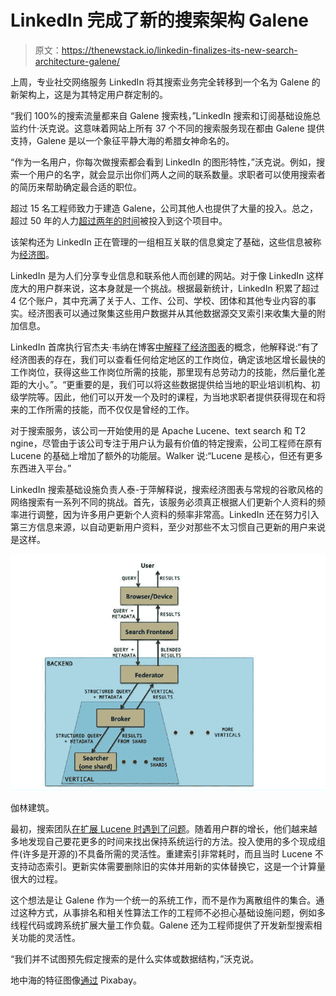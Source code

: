 # LinkedIn 完成了新的搜索架构 Galene

> 原文：<https://thenewstack.io/linkedin-finalizes-its-new-search-architecture-galene/>

上周，专业社交网络服务 LinkedIn 将其搜索业务完全转移到一个名为 Galene 的新架构上，这是为其特定用户群定制的。

“我们 100%的搜索流量都来自 Galene 搜索栈，”LinkedIn 搜索和订阅基础设施总监约什·沃克说。这意味着网站上所有 37 个不同的搜索服务现在都由 Galene 提供支持，Galene 是以一个象征平静大海的希腊女神命名的。

“作为一名用户，你每次做搜索都会看到 LinkedIn 的图形特性，”沃克说。例如，搜索一个用户的名字，就会显示出你们两人之间的联系数量。求职者可以使用搜索者的简历来帮助确定最合适的职位。

超过 15 名工程师致力于建造 Galene，公司其他人也提供了大量的投入。总之，超过 50 年的人力[超过两年的时间](https://thenewstack.io/the-open-road-to-galene-linkedins-new-search-architecture/)被投入到这个项目中。

该架构还为 LinkedIn 正在管理的一组相互关联的信息奠定了基础，这些信息被称为[经济图](https://www.linkedin.com/pulse/20121210053039-22330283-the-future-of-linkedin-and-the-economic-graph)。

LinkedIn 是为人们分享专业信息和联系他人而创建的网站。对于像 LinkedIn 这样庞大的用户群来说，这本身就是一个挑战。根据最新统计，LinkedIn 积累了超过 4 亿个账户，其中充满了关于人、工作、公司、学校、团体和其他专业内容的事实。经济图表可以通过聚集这些用户数据并从其他数据源交叉索引来收集大量的附加信息。

LinkedIn 首席执行官杰夫·韦纳在博客[中解释了经济图表](https://www.linkedin.com/pulse/20121210053039-22330283-the-future-of-linkedin-and-the-economic-graph)的概念，他解释说:“有了经济图表的存在，我们可以查看任何给定地区的工作岗位，确定该地区增长最快的工作岗位，获得这些工作岗位所需的技能，那里现有总劳动力的技能，然后量化差距的大小。”。“更重要的是，我们可以将这些数据提供给当地的职业培训机构、初级学院等。因此，他们可以开发一个及时的课程，为当地求职者提供获得现在和将来的工作所需的技能，而不仅仅是曾经的工作。

对于搜索服务，该公司一开始使用的是 Apache Lucene、text search 和 T2 ngine，尽管由于该公司专注于用户认为最有价值的特定搜索，公司工程师在原有 Lucene 的基础上增加了额外的功能层。Walker 说:“Lucene 是核心，但还有更多东西进入平台。”

LinkedIn 搜索基础设施负责人泰-于萍解释说，搜索经济图表与常规的谷歌风格的网络搜索有一系列不同的挑战。首先，该服务必须真正根据人们更新个人资料的频率进行调整，因为许多用户更新个人资料的频率非常高。LinkedIn 还在努力引入第三方信息来源，以自动更新用户资料，至少对那些不太习惯自己更新的用户来说是这样。

[![Galene-stack](img/bb4dd41bcdeffb17084d139467bf3086.png)](https://engineering.linkedin.com/search/did-you-mean-galene)

伽林建筑。

最初，搜索团队[在扩展 Lucene 时遇到了问题](https://engineering.linkedin.com/search/did-you-mean-galene)。随着用户群的增长，他们越来越多地发现自己要花更多的时间来找出保持系统运行的方法。投入使用的多个现成组件(许多是开源的)不具备所需的灵活性。重建索引非常耗时，而且当时 Lucene 不支持动态索引。更新实体需要删除旧的实体并用新的实体替换它，这是一个计算量很大的过程。

这个想法是让 Galene 作为一个统一的系统工作，而不是作为离散组件的集合。通过这种方式，从事排名和相关性算法工作的工程师不必担心基础设施问题，例如多线程代码或跨系统扩展大量工作负载。Galene 还为工程师提供了开发新型搜索相关功能的灵活性。

“我们并不试图预先假定搜索的是什么实体或数据结构，”沃克说。

地中海的特征图像[通过](https://pixabay.com/en/aphrodite-beach-birthplace-coast-15710/) Pixabay。

<svg xmlns:xlink="http://www.w3.org/1999/xlink" viewBox="0 0 68 31" version="1.1"><title>Group</title> <desc>Created with Sketch.</desc></svg>